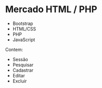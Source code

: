# Mercado HTML / PHP
- Bootstrap
- HTML/CSS
- PHP
- JavaScript

Contem:
- Sessão
- Pesquisar
- Cadastrar
- Editar
- Excluir
